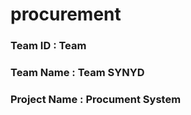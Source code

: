 # procurement
### Team ID     : Team 
### Team Name   : Team SYNYD
### Project Name :  Procument System
